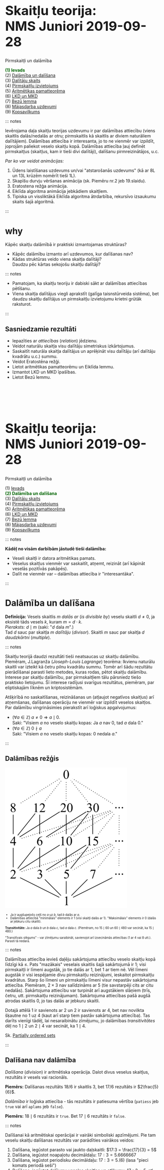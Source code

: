 # &nbsp;

<hgroup>

<h1 style="font-size:32pt">Skaitļu teorija:<br/>
NMS Juniori 2019-09-28</h1>


<blue>Pirmskaitļi un dalāmība</blue>


</hgroup><hgroup>

<span style="color:darkgreen">**(1) Ievads**</span>  
<span>(2) [Dalāmība un dalīšana](#section-1)</span>  
<span>(3) [Dalītāju skaits](#section-2)</span>  
<span>(4) [Pirmskaitļu izvietojums](#section-3)</span>  
<span>(5) [Aritmētikas pamatteorēma](#section-4)</span>  
<span>(6) [LKD un MKD](#section-5)</span>  
<span>(7) [Bezū lemma](#section-6)</span>  
<span>(8) [Mājasdarba uzdevumi](#section-7)</span>  
<span>(9) [Kopsavilkums](#section-8)</span>


</hgroup>

::: notes

Ievērojama daļa skaitļu teorijas uzdevumu 
ir par dalāmības attiecību (viens skaitlis 
dalās/nedalās ar otru; pirmskaitlis kā skaitlis 
ar diviem naturāliem dalītājiem). Dalāmības 
attiecība ir interesanta, jo to ne vienmēr 
var izpildīt, joprojām paliekot veselo skaitļu kopā.
Dalāmības attiecība ļauj definēt pirmskaitļus 
(skaitļus, kam ir tieši divi dalītāji), dalīšanu
pirmreizinātājos, u.c.

*Par ko var veidot animācijas:*

1. Ūdens laistīšanas uzdevums un/vai "atstarošanās uzdevums" (kā ar 8L un 13L krūzēm nomērīt tieši 1L).
2. Skapīšu durvju vēršanas animācija (sk. Piemēru nr.2 jeb 19.slaidu).
3. Eratostena režģa animācija.
4. Eiklīda algoritma animācija jebkādiem skaitļiem.
5. Tipiska un vissliktākā Eiklīda algoritma ātrdarbība, rekursīvo izsaukumu skaits šajā algoritmā.


:::





# <lo-why/> why

<div class="bigWhy">
Kāpēc skaitļu dalāmībā ir praktiski izmantojamas struktūras?
</div>

<div class="smallWhy">

* Kāpēc dalāmību izmanto arī uzdevumos, kur dalīšanas nav?
* Kādas struktūras veido viena skaitļa dalītāji?   
Daudzu pēc kārtas sekojošu skaitļu dalītāji?

</div>

::: notes

* Pamatojam, ka skaitļu teoriju ir dabiski sākt ar dalāmības 
attiecības pētīšanu. 
* Viena skaitļa dalītājus viegli aprakstīt 
(galīga taisnstūrveida sistēma), bet daudzu skaitļu dalītājus
un pirmskaitļu izvietojumu krietni grūtāk raksturot.

:::


## <lo-theory/> Sasniedzamie rezultāti

* Iepazīties ar <blue>*attiecības*</blue> (*relation*) jēdzienu.
* Veidot naturālu skaitļa visu dalītāju simetriskus izkārtojumus.
* Saskaitīt naturāla skaitļa dalītājus un aprēķināt visu dalītāju
(arī dalītāju kvadrātu u.c.) summu.
* Veidot Eratostēna režģi. 
* Lietot aritmētikas pamatteorēmu un Eiklīda lemmu.
* Izmantot LKD un MKD īpašības. 
* Lietot Bezū lemmu.




# &nbsp;

<hgroup>

<h1 style="font-size:32pt">Skaitļu teorija:<br/>
NMS Juniori 2019-09-28</h1>


<blue>Pirmskaitļi un dalāmība</blue>


</hgroup><hgroup>

<span>(1) [Ievads](#section)</span>  
<span style="color:darkgreen">**(2) Dalāmība un dalīšana**</span>  
<span>(3) [Dalītāju skaits](#section-2)</span>  
<span>(4) [Pirmskaitļu izvietojums](#section-3)</span>  
<span>(5) [Aritmētikas pamatteorēma](#section-4)</span>  
<span>(6) [LKD un MKD](#section-5)</span>  
<span>(7) [Bezū lemma](#section-6)</span>  
<span>(8) [Mājasdarba uzdevumi](#section-7)</span>  
<span>(9) [Kopsavilkums](#section-8)</span>

</hgroup>

::: notes

**Kādēļ no visām darbībām jāstudē tieši dalāmība:**

* Veseli skaitļi ir datora aritmētikas pamats. 
* Veselus skaitļus vienmēr var saskaitīt, atņemt, reizināt (arī kāpināt veselās pozitīvās pakāpēs). 
* Dalīt ne vienmēr var – dalāmības attiecība ir "interesantāka".

:::




# <lo-theory/> Dalāmība un dalīšana

**Definīcija:** Vesels skaitlis $m$ 
<blue>*dalās ar*</blue> (*is divisible by*)
veselu skaitli $d \neq 0$, ja 
eksistē tāds vesels $k$, kuram 
$m = d \cdot k$.  
*Pieraksts:* $d \mid m$ (saki: "$d$ dala $m$".)  
Tad $d$ sauc par skaitļa $m$ <blue>*dalītāju*</blue>
(*divisor*). Skaitli $m$ sauc par 
skaitļa $d$ <blue>*daudzkārtni*</blue>
(*multiple*). 

::: notes

Skaitļu teorijā daudzi rezultāti tieši neatsaucas
uz skaitļu dalāmību. Piemēram, J.Lagranža 
(*Joseph-Louis Lagrange*) teorēma: 
Ikvienu naturālu skaitli var izteikt 
kā četru pilnu kvadrātu summu. 
Tomēr arī šādu rezultātu
pierādīšanai parasti lieto metodes,
kuras rodas, pētot skaitļu dalāmību. 
Interese par skaitļu dalāmību, 
par pirmskaitļiem tālu pārsniedz tiešo praktisko
lietojumu. Šī interese radījusi
svarīgus rezultātus, piemēram, par eliptiskajām līknēm
un kriptosistēmām.

Atšķirībā no saskaitīšanas, reizināšanas un 
(atļaujot negatīvos skaitļus) arī atņemšanas, 
dalīšanas operāciju ne vienmēr var izpildīt
veselos skaitļos. Par dalāmību vingrināsimies
pierakstīt arī loģiskus apgalvojumus:

* $(\forall a \in \mathbb{Z})\;a \neq 0 \Rightarrow a\;\mid\;0$.  
Saki: "Visiem $a$ no veselo skaitļu kopas: Ja $a$ nav $0$, tad $a$ dala $0$."
* $(\forall a \in \mathbb{Z})\;0 \nmid a$   
Saki: "Visiem $a$ no veselo skaitļu kopas: $0$ nedala $a$."

:::



## <lo-summary/> Dalāmības režģis

<hgroup>

![Lattice of divisors](lattice-of-divisors.png)

</hgroup>
<hgroup style="font-size:70%">

* Ja ir augšupejošs ceļš no $a$ uz $b$, 
tad $b$ dalās ar $a$. 
* Dalāmības attiecībā "minimālais" elements ir $1$
(visi skaitļi dalās ar $1$). "Maksimālais" elements
ir $0$ (dalās ar jebkuru citu skaitli).

**Transitivitāte:** Ja $a$ dala $b$ un $b$ dala $c$, 
tad $a$ dala $c$. (Piemēram, no $15 \mid 60$ un 
$60 \mid 480$ var secināt, ka $15 \mid 480$.) 

"Transitīvais slēgums" - var zīmējumu saraibināt, 
savienojot arī izsecināmās attiecības ($1$ ar $4$ vai $8$ utt.).
Parasti tā nedara.

</hgroup>




::: notes

Dalāmības attiecība ievieš daļēju sakārtojuma 
attiecību veselo skaitļu kopā līdzīgi kā $\leq$. 
Pats "mazākais" veselais skaitlis 
šajā sakārtojumā ir $1$; 
visi pirmskaitļi ir līmeni augstāk, jo tie 
dalās ar $1$, bet $1$ ar tiem nē. 
Vēl līmeni augstāk ir visi iespējamie 
divu pirmskaitļu reizinājumi, 
ieskaitot pirmskaitļu kvadrātus. 
Starp šo līmeni un pirmskaitļu līmeni 
visur nepastāv sakārtojuma attiecība. 
Piemēram, $2 \times 3$ nav salīdzināms ar $5$ 
(tie savstarpēji cits ar citu nedalās). 
Sakārtojuma attiecību var turpināt arī 
augstākiem slāņiem (trīs, četru, utt. 
pirmskaitļu reizinājumam). Sakārtojuma attiecības 
pašā augšā atrodas skaitlis $0$, 
jo tas dalās ar jebkuru skaitli. 

Dotajā attēlā $1$ ir savienots ar $2$ un $2$ 
ir savienots ar $4$, bet nav novilkta 
šķautne no $1$ uz $4$ (kaut arī starp tiem 
pastāv sakārtojuma attiecība). Tas darīts 
vienīgi tādēļ, lai nesaraibinātu zīmējumu, 
jo dalāmības *transitivitātes* dēļ no 
$1 \mid 2$ un $2 \mid 4$ var secināt, 
ka $1 \mid 4$.

Sk. [Partially ordered sets](http://www.wikiwand.com/en/Partially_ordered_set)

:::


## <lo-summary/> Dalīšana nav dalāmība

<hgroup>

<blue>*Dalīšana*</blue> (*division*) ir 
aritmētiska operācija. Dalot divus 
veselus skaitļus, rezultāts ir 
vesels vai racionāls. 

**Piemērs:** Dalīšanas 
rezultāts $18/6$ ir skaitlis $3$, 
bet $17/6$ rezultāts ir $2\frac{5}{6}$. 

</hgroup>
<hgroup>

<blue>*Dalāmība*</blue> ir loģiska
attiecība - tās rezultāts ir 
patiesuma vērtība 
(`patiess` jeb `true` vai arī 
`aplams` jeb `false`). 

**Piemērs:** $18 \mid 6$ rezultāts ir
`true`. Bet $17 \mid 6$ rezultāts ir 
`false`. 

</hgroup>



::: notes

Dalīšanai kā aritmētiskai operācijai ir vairāki simboliski apzīmējumi. Pie tam veselu skaitļu dalīšanas rezultāts var parādīties vairākos veidos:

1. Dalīšana, iegūstot parasto vai jaukto daļskaitli: $17:3 = \frac{17}{3} = 5$
2. Dalīšana, iegūstot noapaļotu decimāldaļu: $17:3 = 5.6666667$
3. Dalīšana, iegūstot periodisku decimāldaļu: $17:3 = 5.(6)$ (lasa "pieci komats periodā seši")
4. Dalīšana, iegūstot dalījumu veselos skaitļos un atlikumu:  $17:3 = 5\;\;\mbox{atl.}\;\;2$

**Dalāmības īpašības:**

1. Ja $a \mid b$ un $a \mid c$, tad $a \mid b+c$ un $a \mid b - c$;
2. Ja $a \mid b$, tad $a \mid b \cdot k$;
3. Ja $a \mid b_1, a \mid b_2, \ldots, a \mid b_n$, tad $a \mid (b_1k_1 + b_2k_2 + \ldots + b_nk_n)$; 
4. Ja $a \mid b$ un $b \mid c$, tad $a \mid c$;
5. Ja $a \mid x$ un $b \mid y$, tad $ab \mid xy$; 
6. Ja $a \mid b$ un $b \mid a$, tad $a = b$.

::: 




## <lo-summary/> Dalīšana ar atlikumu

<hgroup>

**Definīcija:** Dalīt veselu skaitli $m$ ar $d$ 
ar atlikumu nozīmē izteikt $m = q\cdot d + r$, kur
dalījuma veselā daļa $q$
un atlikums $r$ ir veseli skaitļi, turklāt 
<blue>*atlikums*</blue> (*remainder*) 
pieņem kādu no vērtībām:
$r \in \{ 0, 1, \ldots, n-1 \}$. 

**Piemērs:** Dalot ar $3$ iespējamie atlikumi 
ir <red>$\{ 0,1,2 \}$</red>. 

</hgroup>
<hgroup>

<!--
![Remainders in Python](remainders-in-python.png)
-->

```console
Python 3.6.7 (...) 
>>> 15 % 3
0
>>> 17 % 3
2
>>> (-17) % 3
1
>>> (-17) // 3
-6
```

$$\left\{
\begin{array}{l}
15 = 5 \cdot 3 + \color{#F00}{0}\\
17 = 5 \cdot 3 + \color{#F00}{2}\\
-17 = (-6) \cdot 3 + \color{#F00}{1}
\end{array}
\right.$$


</hgroup>




::: notes

Arī negatīviem skaitļiem iespējama dalīšana ar atlikumu. 
Jāņem vērā, ka atlikumi nemēdz būt negatīvi. 

Diemžēl daudzās programmēšanas valodās 
*atlikuma operators*, ja to izmanto negatīviem skaitļiem,
dod negatīvus atlikumus. Ar to tas var 
atšķirties no atlikuma
matemātiskas definīcijas. 
Atlikums, dalot ar $n$, vienmēr ir skaitlis 
starp $0$ un $n-1$. 

:::


# <lo-sample/> Uzdevums NT.JUN01.1

Rindā novietoti $30$ slēdži ar numuriem no $1$ līdz $30$. 
Katrs slēdzis var būt ieslēgts vai izslēgts; sākumā tie visi ir izslēgti. 
Pirmajā solī pārslēdz pretējā stāvoklī visus slēdžus, kuru 
numuri dalās ar $1$. Otrajā solī pārslēdz visus tos, kuru 
numuri dalās ar $2$. Un tā tālāk - līdz 30.solī pārslēdz pretējā
stāvoklī slēdžus, kuru numuri dalās ar $30$.  
Cik daudzi slēdži kļūst ieslēgti pēc visu soļu pabeigšanas?

## <lo-reading/> Uzdevums NT.JUN01.1

<hgroup>

* Ko nozīmē "pārslēgt pretējā stāvoklī"?
* Cik daudzi soļi pārslēdz slēdzi ar konkrētu numuru $n$?
* Vai atbildē jānorāda slēdžu skaits, kas mainīja (vai arī kas nemainīja) 
savu stāvokli? 
* Tas iestājas pēc soļu skaita, kas ir pāra vai nepāra skaitlis?

</hgroup>
<hgroup>


</hgroup>


## <lo-soln/> Uzdevums NT.JUN01.1

<table>
<tr>
<th>1</th><th>2</th><th>3</th><th>4</th><th>5</th><th>6</th><th>7</th><th>8</th><th>9</th><th>10</th>
<th>11</th><th>12</th><th>13</th><th>14</th><th>15</th><th>16</th><th>...</th><th>30</th>
</tr>
<tr>
<td>1</td><td>1</td><td>1</td><td>1</td><td>1</td><td>1</td><td>1</td><td>1</td><td>1</td><td>1</td>
<td>1</td><td>1</td><td>1</td><td>1</td><td>1</td><td>1</td><td>...</td><td>1</td>
</tr>
<tr>
<td>&nbsp;</td><td>2</td><td>3</td><td>2</td><td>5</td><td>2</td><td>7</td><td>2</td><td>3</td><td>2</td>
<td>11</td><td>2</td><td>13</td><td>2</td><td>3</td><td>2</td><td>...</td><td>2</td>
</tr>
<tr>
<td>&nbsp;</td><td>&nbsp;</td><td>&nbsp;</td><td>4</td><td>&nbsp;</td>
<td>3</td><td>&nbsp;</td><td>4</td><td>9</td><td>5</td>
<td>&nbsp;</td><td>3</td><td>&nbsp;</td><td>7</td><td>5</td>
<td>4</td><td>...</td><td>3</td>
</tr>
<tr>
<td>&nbsp;</td><td>&nbsp;</td><td>&nbsp;</td><td>&nbsp;</td><td>&nbsp;</td>
<td>6</td><td>&nbsp;</td><td>8</td><td>&nbsp;</td><td>10</td>
<td>&nbsp;</td><td>4</td><td>&nbsp;</td><td>14</td><td>15</td>
<td>8</td><td>...</td><td>5</td>
</tr>
<tr>
<td>&nbsp;</td><td>&nbsp;</td><td>&nbsp;</td><td>&nbsp;</td><td>&nbsp;</td>
<td>&nbsp;</td><td>&nbsp;</td><td>&nbsp;</td><td>&nbsp;</td><td>&nbsp;</td>
<td>&nbsp;</td><td>6</td><td>&nbsp;</td><td>&nbsp;</td><td>&nbsp;</td>
<td>16</td><td>...</td><td>6</td>
</tr>
<tr>
<td>&nbsp;</td><td>&nbsp;</td><td>&nbsp;</td><td>&nbsp;</td><td>&nbsp;</td>
<td>&nbsp;</td><td>&nbsp;</td><td>&nbsp;</td><td>&nbsp;</td><td>&nbsp;</td>
<td>&nbsp;</td><td>12</td><td>&nbsp;</td><td>&nbsp;</td><td>&nbsp;</td>
<td>&nbsp;</td><td>...</td><td>10</td>
</tr>
<tr>
<td>&nbsp;</td><td>&nbsp;</td><td>&nbsp;</td><td>&nbsp;</td><td>&nbsp;</td>
<td>&nbsp;</td><td>&nbsp;</td><td>&nbsp;</td><td>&nbsp;</td><td>&nbsp;</td>
<td>&nbsp;</td><td>&nbsp;</td><td>&nbsp;</td><td>&nbsp;</td><td>&nbsp;</td>
<td>&nbsp;</td><td>...</td><td>15</td>
</tr>
<tr>
<td>&nbsp;</td><td>&nbsp;</td><td>&nbsp;</td><td>&nbsp;</td><td>&nbsp;</td>
<td>&nbsp;</td><td>&nbsp;</td><td>&nbsp;</td><td>&nbsp;</td><td>&nbsp;</td>
<td>&nbsp;</td><td>&nbsp;</td><td>&nbsp;</td><td>&nbsp;</td><td>&nbsp;</td>
<td>&nbsp;</td><td>...</td><td>30</td>
</tr>
</table>

Kuriem no skaitļiem ir nepāru skaits dalītāju?


::: notes

Mēģiniet izvirzīt hipotēzes un tās pamatot.



# &nbsp;

<hgroup>

<h1 style="font-size:32pt">Skaitļu teorija:<br/>
NMS Juniori 2019-09-28</h1>


<blue>Pirmskaitļi un dalāmība</blue>


</hgroup><hgroup>

<span>(1) [Ievads](#section)</span>  
<span>(2) [Dalāmība un dalīšana](#section-1)</span>  
<span style="color:darkgreen">**(3) Dalītāju skaits**</span>  
<span>(4) [Pirmskaitļu izvietojums](#section-3)</span>  
<span>(5) [Aritmētikas pamatteorēma](#section-4)</span>  
<span>(6) [LKD un MKD](#section-5)</span>  
<span>(7) [Bezū lemma](#section-6)</span>  
<span>(8) [Mājasdarba uzdevumi](#section-7)</span>  
<span>(9) [Kopsavilkums](#section-8)</span>


</hgroup>

::: notes

Dalītāju izvietojums, skaits, režģis. Izrādās, ka fiksēta 
skaitļa dalītāji veido interesantu, simetrisku struktūru, 
kuru var attēlot kā režģi. Režģa aplūkošana ļauj ātri noskaidrot 
dalītāju skaitu un citas to kopīgās īpašības. Režģa struktūra noderēs arī, 
lai ģeometriski iztēlotos, teiksim, lielāko kopīgo dalītāju diviem skaitļiem.

:::



# <lo-theory/> Dalītāju apkopojumu funkcijas

Skaitļa dalītājus mēdz dažādi apkopot, piemēram, 
uzzinot to skaitu, summu vai augstāku pakāpju summu.

**Definīcija:** Katram naturālam skaitlim $n$ definējam 
funkcijas $\sigma_0(n)$, $\sigma_1(n)$ un $\sigma_2(n)$ 
ar šādām vienādībām: 

$$\begin{array}{rcl}
\sigma_0(n) & = & \sum\limits_{d \mid n} 1,\\
\sigma_1(n) & = & \sum\limits_{d \mid n} d,\\
\sigma_2(n) & = & \sum\limits_{d \mid n} d^2,
\end{array}$$

## <lo-summamry/> Piemēri ar n=60

$$\sigma_0(60) = \left| \{ 1,2,3,4,5,6,10,12,15,20,30,60 \} \right| = 12.$$
$$\sigma_1(60) = 1 + 2 + 3 + 4 + 5 + 6 + 10 + 12 + $$
$$ + 15 + 20 + 30 + 60 = 168.$$
$$\sigma_2(60) = 1^2 + 2^2 + 3^2 + 4^2 + 5^2 + 6^2 + 10^2 + 12^2$$
$$ + 15^2 + 20^2 + 30^2 + 60^2  = 5460.$$



## <lo-summary/> Dalītāji skaitlim 60

<hgroup>

![Divisors of 60](divisors-of-60.png)

</hgroup>
<hgroup>

* Dalītāju skaitu var atrast, izmantojot *reizināšanas likumu*. 
* Zināms, ka $60 = 2^23^15^1$.
* Katrs skaitļa $60$ dalītājs izsakāms $2^a3^b5^c$, 
kur $a \in \{ 0,1,2\}$, $b \in \{ 0,1 \}$, $c \in \{ 0,1 \}$. 
* Sareizinām elementu skaitu: $3 \cdot 2 \cdot 2 = 12$.

</hgroup>



## <lo-sample/> NT.JUN01.2

Atrast mazāko naturālo skaitli, kam ir tieši 
$16$ dalītāji. 

## <lo-reading/> NT.JUN01.2

Uzdevumā netieši pateikts, ka naturāls skaitlis 
ar tieši $16$ dalītājiem vispār eksistē. 
Vienīgi tad ir jēga meklēt mazāko no šādiem 
skaitļiem.

**Apgalvojums:** Katram naturālam $n$ eksistē 
bezgalīgi daudzi skaitļi $M$, kuriem ir tieši 
$n$ pozitīvi dalītāji.  

*Ieteikums:* Var izvēlēties $M = p^{n-1}$, kur 
$p$ ir jebkurš pirmskaitlis.

::: notes

Apgalvojums ir triviāls: Lai atrastu skaitli, 
kuram ir tieši $n$ pozitīvi dalītāji, izvēlamies
skaitli $p^{n-1}$, kur $p$ ir jebkurš pirmskaitlis.
Protams, varētu būt citi atrisinājumi, 
kuri nav pirmskaitļu pakāpes. 
Uzdevums ir atrast vismazāko no tiem.

::: 



# <lo-quiz/> Jautājums Nr.1

Naturālam skaitlim $n$ ir tieši $125$ naturāli 
dalītāji (ieskaitot $1$ un pašu $n$). 
Kādu visaugstākās pakāpes sakni noteikti var izvilkt no 
$n$, iegūstot naturālu rezultātu? 

*Ierakstīt naturālu skaitli (saknes pakāpi) vai 
skaitli $1$, ja neviena augstākas pakāpes sakne 
$\sqrt[k]{n}$ ($k>1$) nav garantēti vesela:* _____


## <lo-quiz/> Jautājums Nr.1: Atrisinājums

<div style="font-size:100%">

$125$ var izteikt kā reizinājumu 
vairākiem skaitļiem (kas
pārsniedz $1$) sekojošos veidos:

* $125 = 124+1$.
* $125 = 25 \cdot 5 = (24 + 1) \cdot (4+1)$.
* $125 = 5 \cdot 5 \cdot 5 = (4+1) \cdot (4+1) \cdot (4+1)$.

Tādēļ skaitli $n$ var sadalīt pirmreizinātājos 
vienā no sekojošiem veidiem: 

$$n = p^{124},\;\;n = p^{24}q^4\;\;\text{vai}\;\;n = p^{4}q^4r^4,$$

kur $p,q,r$ ir pirmskaitļi. Visos gadījumos var izvilkt 4.pakāpes sakni.

</div>




# &nbsp;

<hgroup>

<h1 style="font-size:32pt">Skaitļu teorija:<br/>
NMS Juniori 2019-09-28</h1>


<blue>Pirmskaitļi un dalāmība</blue>


</hgroup><hgroup>

<span>(1) [Ievads](#section)</span>  
<span>(2) [Dalāmība un dalīšana](#section-1)</span>  
<span>(3) [Dalītāju skaits](#section-2)</span>  
<span style="color:darkgreen">**(4) Pirmskaitļu izvietojums**</span>  
<span>(5) [Aritmētikas pamatteorēma](#section-4)</span>  
<span>(6) [LKD un MKD](#section-5)</span>  
<span>(7) [Bezū lemma](#section-6)</span>  
<span>(8) [Mājasdarba uzdevumi](#section-7)</span>  
<span>(9) [Kopsavilkums](#section-8)</span>


</hgroup>

::: notes

Šajā tēmā pamatojam, ka pirmskaitļu ir bezgalīgi daudz, apsveram iespējas tos algoritmiski atrast (Eratostena režģis, daži mūsdienu algoritmi). Un arī apskatām dažus sacensību uzdevumus, kuri nepārprotami iedvesmojušies no šīs pirmskaitļu teorijas.




Pirmskaitļu izvietojums nelielos intervālos 
var izskatīties juceklīgs. Tomēr garākos 
intervālos to blīvums labi tuvināms ar 
varbūtisku modeli. Vienkāršoti sakot, 
lieliem naturāliem $n$, varbūtība, ka $n$ 
ir pirmskaitlis, ir apgriezti 
proporcionāla skaitļa $n$ naturālajam logaritmam.

:::


# <lo-theory/> Pirmskaitļu jēdziens

<hgroup style="font-size:90%">

**Definīcija:** Naturālu skaitli $p>1$ 
sauc par <blue>*pirmskaitli*</blue>
(*prime number*), ja vienīgie tā dalītāji ir 
$1$ un $p$. 

Naturālus skaitļus $n>1$, kas nav 
pirmskaitļi, sauc par <blue>*saliktiem
skaitļiem*</blue> (*composite
number*). 

Skaitlis $1$ nav ne pirmskaitlis, ne 
salikts skaitlis.

</hgroup>
<hgroup>

Intervālā $[1;100]$ ir $25$ pirmskaitļi:

<table>
<tr>
<td>2</td><td>3</td><td>5</td><td>7</td><td>11</td>
</tr>
<tr>
<td>13</td><td>17</td><td>19</td><td>23</td><td>29</td>
</tr>
<tr>
<td>31</td><td>37</td><td>41</td><td>43</td><td>47</td>
</tr>
<tr>
<td>53</td><td>59</td><td>61</td><td>67</td><td>71</td>
</tr>
<tr>
<td>73</td><td>79</td><td>83</td><td>89</td><td>97</td>
</tr>
</table>

::: notes

Skaitlis $1$ nav ne pirmskaitlis, ne arī salikts skaitlis. Tas ir *vienības elements* naturālu skaitļu reizināšanā. (Veselo skaitļu pasaulē $-1$ ir otrs vienības elements.)

:::

## <lo-summary/> Eratostena režģis

<hgroup>

![Eratosthenes](eratosthenes.png)

</hgroup>
<hgroup style="font-size:70%">

Eratostena process notiek vairākos soļos. 

* Skaitļu tabuliņā atzīmē mazāko skaitli 
(<red>pirmskaitli $2$</red>) un visus
tā dalāmos/daudzkārtņus izsvītro. 
* Atzīmē mazāko neizsvītroto 
(<green>pirmskaitli $3$</green>) un 
visus tā daudzkārtņus izsvītro.
* Atzīmē mazāko neizsvītroto 
(<blue>pirmskaitli $5$</blue>) un 
visus tā daudzkārtņus izsvītro.

**Apgalvojums:** Minētais process nekad 
nebeigsies; pēc katra soļa paliks 
neizsvītroti skaitļi. 

</hgroup>

::: notes

Vai Eratostena režģis ir efektīvs algoritms, 
ja jāatrod visi pirmskaitļi intervālā $[1,N]$? 

Eratostens (276. g. p.m.ē –194. g. p.m.ē) 
pazīstams arī ar to, ka diezgan precīzi 
noteicis Zemeslodes apkārtmēru. 
Viņa eksperiments balstījās uz novērojumu, 
ka divās Ēģiptes pilsētās, kas abas atrodas 
uz tā paša meridiāna (mūsdienās tās 
sauc Asuāna un Aleksandrija), 
ir atšķirīgs Saules augstums virs horizonta 
vasaras saulgriežos. Asuāna atrodas 
uz Ziemeļu tropiskā loka – Saule tur 
nonāk tieši zenītā, savukārt Aleksandrijā 
tā pat saulgriežos atrodas 
noteiktā leņķī no zenīta – un leņķi var izmērīt, 
piemēram, kā vertikāla staba ēnas garumu. 
Attālums no Asuānas līdz Aleksandrijai 
Eratostenam bija zināms; Zemeslodes apkārtmēru 
tad noteica ar trigonometrisku sakarību

Eratostena režģis ir dinamiskās programmēšanas 
piemērs. Šie algoritmi aizpilda apjomīgas 
datu struktūras (piemēram, masīvus, tabulas). 
Dinamiskā programmēšana ir efektīva, piemēram, 
kāpinot skaitļus lielās pakāpēs (atceroties agrāk 
iegūtus starprezultātus), vai arī, aprēķinot 
Fibonači skaitļus. 

Lai noskaidrotu, vai konkrēts skaitlis $n$
ir pirmskaitlis, Eratostena režģis nav praktisks
algoritms (jo tas meklē visus pirmskaitļus, kas
par to mazāki).

:::


# <lo-quiz/> Jautājums Nr.2

Kādā no Eratostena režģa veidošanas 
soļiem tiek izsvītroti visi pirmskaitļa $13$
daudzkārtņi. Kurš no šajā solī 
izsvītrotajiem skaitļiem ir pirmais starp tiem, 
kuru izsvītro pirmoreiz (kurš nav izsvītrots kādā 
no agrākiem soļiem).

*Ierakstīt naturālu skaitli:* _____

## <lo-quiz/> Jautājums Nr.2: Atrisinājums

Skaitļa $13$ daudzkārtņi, kas tiek izsvītroti 
ir $26,39,52,\ldots$. Mazākais no šiem skaitļiem, 
kas nedalās ar nevienu citu pirmskaitli $p < 13$
ir $13^2 = 169$. Tam seko arī $13 \cdot 17$ un 
daudzi citi piemēri, kurus šajā solī izsvītro
pirmoreiz.







# <lo-yellow/> Ulama spirāle

<hgroup>

![Ulam spiral](ulam-spiral.png)

</hgroup>
<hgroup>

Ulama spirāli veido, uz rūtiņu papīra zīmējot 
attinošos spirāli, sākot ar skaitli $1$. 
Pirmskaitļus, atzīmē ar melniem punktiņiem. 

Pirmskaitļi, kaut arī neveido viegli 
paredzamas likumsakarības, sablīvējas
uz dažām taisnēm.

</hgroup>

## <lo-yellow/> Formula pirmskaitļu iegūšanai

<hgroup>

Bijuši vairāki mēģinājumi uzrakstīt 
kompaktu formulu (bez `for` cikliem 
vai citiem programmēšanas paņēmieniem), kuras
visas vērtības ir pirmskaitļi. 

**Definīcija:** Par $n$-to Fermā skaitli 
($n \geq 0$) sauc $F_n = 2^{2^n}+1$. 

</hgroup>
<hgroup style="font-size:70%">

$F_0,F_1,F_2,F_3,F_4$ ir vienīgie
zināmie pirmskaitļi: 

* $F_0 = 2^{2^0} + 1 = 2^1 + 1 = 3$,
* $F_1 = 2^{2^1} + 1 = 2^2 + 1 = 5$,
* $F_2 = 2^{2^2} + 1 = 2^4 + 1 = 17$,
* $F_3 = 2^{2^3} + 1 = 2^8 + 1 = 257$,
* $F_4 = 2^{2^4} + 1 = 2^{16} + 1 = 65537$.

Bet jau $F_5 = 2^{2^5} + 1 = 2^{32} + 1 =$
$=4\,294\,967\,297 = 641 \cdot 6\,700\,417$ nav pirmskaitlis.

::: notes

Izņemot pirmos 5 Fermā skaitļus 
(no $F_0$ līdz $F_4$), nav zināms neviens cits
pirmskaitlis. Ir pilnībā sadalīti pirmreizinātājos 
pirmie 12 šādi skaitļi – no $F_0$ līdz $F_11$. 
Daudziem citiem ir zināmi daži dalītāji; 
atklāto/zināmo dalītāju skaits tiek 
regulāri papildināts.

:::

## <lo-yellow/> Nenopietns piemērs

Polinoms $f(x) = x^2 + x + 41$ 
visiem argumentiem $x = 0,1,\ldots,39$
pieņem vērtības, kas ir pirmskaitļi.

Šī polinoma vērtību vidū arī lielākiem $x$
ir neparasti  daudz pirmskaitļu. 
Ar modulāro aritmētiku iespējams
pamatot, ka $x^2 + x + 41$ (kur $x \in \mathbb{N}$) 
nevar dalīties
ne ar vienu pirmskaitli $p < 41$. 





# <lo-theory/> Pirmskaitļu skaitīšanas funkcija

<hgroup>

![Prime counting function](pi-counting-function.png)


</hgroup>
<hgroup style="font-size:70%">

**Definīcija:** Ar $\pi(x)$ apzīmējam 
<blue>*pirmskaitļu skaitīšanas funkciju*</blue>
(*prime-counting function*): Katram 
reālam skaitlim $x \in \mathbb{R}$, 
$\pi(x)$ izsaka pirmskaitļu $p_i$ skaitu, 
kuriem $p_i \leq x$. 

$\pi(x)$ definīcijas apgabals ir $\mathbb{R}$, 
vērtību apgabals ir $\mathbb{Z}_{0+}$ - visi 
veselie nenegatīvie skaitļi. 

$\pi(1.99) = 0$, $\pi(2) = 1$.  
$\pi(3) = \pi(3.14) = \pi(4.99) = 2$.  
$\pi(100) = 25$. 

</hgroup>


## <lo-theory/> Skaitlis e

**Definīcija:** Par <blue>*naturālo 
logaritmu bāzi*</blue> jeb skaitli $e$ sauksim 
konstanti $e = 2.7182818284\ldots$, uz kuru 
tiecas bezgalīgā summa:
$$e = \frac{1}{0!} + \frac{1}{1!} + \frac{1}{2!} +
\frac{1}{3!} + \frac{1}{4!} + \ldots = $$
$$= 1 + 1 + \frac{1}{2} + \frac{1}{6} + \frac{1}{24} + 
\ldots.$$

## <lo-theory/> Naturālais logaritms

<hgroup>

![Graph of natural logarithm](natural-logarithm.png)

</hgroup>
<hgroup>

**Definīcija:** Par <blue>*naturālo logaritmu*</blue>
saucam logaritma funkciju ar bāzi $e = 2.7182818284\ldots$:
$$\ln x = \log_{e} x.$$

$y = \ln x$ ir 
augoša funkcija, definēta visiem $x > 0$.   
Naturālais logaritms ir īpašs ar to, ka 
tā grafiks $x$ asi krusto $45^{\circ}$ leņķī.

</hgroup>


## <lo-summary/> Mazākie 101-ciparu pirmskaitļi

![Marcis Bendiks](marcis-bendiks.png)

* "Varbūtība", ka skaitlis, kas tuvu $10^{100}$ ir 
pirmskaitlis, apgriezti proporcionāla 
naturālajam logaritmam: $\frac{1}{\ln 10^{100}}$. 

* Vidēji $1000$ skaitļu intervālā 
netālu no $10^{100}$ pirmskaitļu skaits:
$$1000 \cdot \frac{1}{\ln 10^{100}} = 
1000 \cdot \frac{1}{100 \ln 10} \approx 
\frac{10}{\ln 10} = 4.34.$$

## <lo-summary/> Mazākie 101-ciparu pirmskaitļi

*Piemērs:* Intervālā 
${\displaystyle \left[ 10^{100},10^{100} + 1000 \right)}$
ir tikai $2$ pirmskaitļi: 
$10^{100} + 267$ un $10^{100} + 949$.

Garākos intervālos pirmskaitļu īpatsvars
maz atšķiras no prognozes ar apgriezto naturālo 
logaritmu (t.i. vidēji 4.34 pirmskaitļi
uz katru tūkstoti): 

<table>
<tr><th>Intervāls</th><th>Pirmskaitļu skaits</th><th>Prognoze</th></tr>
<tr><td>$[10^{100},10^{100} + 10^5)$</td>
<td>407</td><td>434.2945</td></tr>
<tr><td>$[10^{100},10^{100} + 10^6)$</td>
<td>4248</td><td>4342.945</td></tr>
<tr><td>$[10^{100},10^{100} + 10^7)$</td>
<td>43271</td><td>43429.45</td></tr>
</table>

::: notes

Intervālā $[x,x + \Delta x)$ ir svarīgi, 
ka intervāla garums $\Delta x$
ir daudz mazāks par $x$ (citādi 
pirmskaitļu blīvums intervāla iekšienē būtiski mainās). 
No otras puses, $\Delta x$ jābūt pietiekoši 
lielam, lai pirmskaitļu skaitu 
mazāk iespaidotu nejaušības.

:::




# &nbsp;

<hgroup>

<h1 style="font-size:32pt">Skaitļu teorija:<br/>
NMS Juniori 2019-09-28</h1>


<blue>Pirmskaitļi un dalāmība</blue>


</hgroup><hgroup>

<span>(1) [Ievads](#section)</span>  
<span>(2) [Dalāmība un dalīšana](#section-1)</span>  
<span>(3) [Dalītāju skaits](#section-2)</span>  
<span>(4) [Pirmskaitļu izvietojums](#section-3)</span>  
<span style="color:darkgreen">**(5) Aritmētikas pamatteorēma**</span>  
<span>(6) [LKD un MKD](#section-5)</span>  
<span>(7) [Bezū lemma](#section-6)</span>  
<span>(8) [Mājasdarba uzdevumi](#section-7)</span>  
<span>(9) [Kopsavilkums](#section-8)</span>


</hgroup>




# &nbsp;

<hgroup>

<h1 style="font-size:32pt">Skaitļu teorija:<br/>
NMS Juniori 2019-09-28</h1>


<blue>Pirmskaitļi un dalāmība</blue>


</hgroup><hgroup>

<span>(1) [Ievads](#section)</span>  
<span>(2) [Dalāmība un dalīšana](#section-1)</span>  
<span>(3) [Dalītāju skaits](#section-2)</span>  
<span>(4) [Pirmskaitļu izvietojums](#section-3)</span>  
<span>(5) [Aritmētikas pamatteorēma](#section-4)</span>  
<span style="color:darkgreen">**(6) LKD un MKD**</span>  
<span>(7) [Bezū lemma](#section-6)</span>  
<span>(8) [Mājasdarba uzdevumi](#section-7)</span>  
<span>(9) [Kopsavilkums](#section-8)</span>


</hgroup>




# &nbsp;

<hgroup>

<h1 style="font-size:32pt">Skaitļu teorija:<br/>
NMS Juniori 2019-09-28</h1>


<blue>Pirmskaitļi un dalāmība</blue>


</hgroup><hgroup>

<span>(1) [Ievads](#section)</span>  
<span>(2) [Dalāmība un dalīšana](#section-1)</span>  
<span>(3) [Dalītāju skaits](#section-2)</span>  
<span>(4) [Pirmskaitļu izvietojums](#section-3)</span>  
<span>(5) [Aritmētikas pamatteorēma](#section-4)</span>  
<span>(6) [LKD un MKD](#section-5)</span>  
<span style="color:darkgreen">**(7) Bezū lemma**</span>  
<span>(8) [Mājasdarba uzdevumi](#section-7)</span>  
<span>(9) [Kopsavilkums](#section-8)</span>


</hgroup>





# &nbsp;

<hgroup>

<h1 style="font-size:32pt">Skaitļu teorija:<br/>
NMS Juniori 2019-09-28</h1>


<blue>Pirmskaitļi un dalāmība</blue>


</hgroup><hgroup>

<span>(1) [Ievads](#section)</span>  
<span>(2) [Dalāmība un dalīšana](#section-1)</span>  
<span>(3) [Dalītāju skaits](#section-2)</span>  
<span>(4) [Pirmskaitļu izvietojums](#section-3)</span>  
<span>(5) [Aritmētikas pamatteorēma](#section-4)</span>  
<span>(6) [LKD un MKD](#section-5)</span>  
<span>(7) [Bezū lemma](#section-6)</span>  
<span style="color:darkgreen">**(8) Mājasdarba uzdevumi**</span>  
<span>(9) [Kopsavilkums](#section-8)</span>


</hgroup>



# <lo-sample/> NT.JUN01.MD1

Dota kopa $S = \{ 105,106,\ldots,210 \}$. Noteikt mazāko 
naturālo $n$ vērtību, ka, izvēloties jebkuru $n$ skaitļu 
apakškopu $T$ no kopas $S$, tajā būs vismaz divi skaitļi, kuri nav 
savstarpēji pirmskaitļi.


## <lo-reading/> NT.JUN01.MD1

* Kurā kopā meklējam skaitļus, kuri nav savstarpēji pirmskaitļi? 
* Kas notiek, ja izraudzītā kopa satur ļoti nedaudzus skaitļus 
(divus, trīs, četrus)? Ja tā satur gandrīz visus kopas $S$ elementus?
* Ja $n$ ir mazākā vērtība, kas apmierina uzdevuma nosacījumu, 
ko var apgalvot par vēl mazāku skaitli: $n-1$? Kādu īpašību tas apmierina?


# <lo-sample/> NT.JUN01.MD2

Visiem veseliem pozitīviem skaitļiem $m > n$ pierādīt, ka 
$$\mbox{MKD}(m,n) + \mbox{MKD}(m+1,n+1) > \frac{2mn}{\sqrt{m-n}}.$$


## <lo-strategies/> NT.JUN01.MD2

* Vai prasība $m > n$ ir būtiska? Vai bez tās šāda veida nevienādība pārstāj
būt spēkā?
* Kas notiek robežgadījumos: Ja viens no skaitļiem ir $1$? Ja $n, m$ 
un arī $m+1,n+1$ ir savstarpēji pirmskaitļi? Ja $m = 2n$?
* Kuras nevienādības mums atgādina nevienādība ar kvadrātsakni?







# <lo-sample/> NT.JUN01.MD3

Vai eksistē bezgalīga 
stingri augoša naturālu skaitļu virkne $a_1 < a_2 < a_3 <\ldots$, 
ka jebkuram fiksētam naturālam skaitlim $a$ virknē $a_1+a < a_2+a < a_3 + a,\ldots$ 
ir tikai galīgs skaits pirmskaitļu? 



# <lo-sample/> NT.JUN01.MD4

Pierādīt, ka virkne $1,11,111,\ldots$ satur bezgalīgu apakšvirkni, 
kuras katri divi locekļi ir savstarpēji pirmskaitļi.











# &nbsp;

<hgroup>

<h1 style="font-size:32pt">Skaitļu teorija:<br/>
NMS Juniori 2019-09-28</h1>


<blue>Pirmskaitļi un dalāmība</blue>


</hgroup><hgroup>

<span>(1) [Ievads](#section)</span>  
<span>(2) [Dalāmība un dalīšana](#section-1)</span>  
<span>(3) [Dalītāju skaits](#section-2)</span>  
<span>(4) [Pirmskaitļu izvietojums](#section-3)</span>  
<span>(5) [Aritmētikas pamatteorēma](#section-4)</span>  
<span>(6) [LKD un MKD](#section-5)</span>  
<span>(7) [Bezū lemma](#section-6)</span>  
<span>(8) [Mājasdarba uzdevumi](#section-7)</span>  
<span style="color:darkgreen">**(9) Kopsavilkums**</span>


</hgroup>

# <lo-theory/> Ko darījām šajā nodarbībā?

1. Lietojām dalāmības attiecības īpašības un atradām naturālu skaitļu dalītāju skaitu. 
2. Izmantojām skaitļa viennozīmīgu dalījumu pirmreizinātājos. 
3. Definējām lielāko kopīgo dalītāju (LKD) un mazāko kopīgo dalāmo (MKD), 
to īpašības un atrašanas metodes.




# <lo-theory/> Atsauces

1. T.Andreescu, D.Andrica, Z.Feng. 104 Number Theory Problems. Birkhäuser. 
























